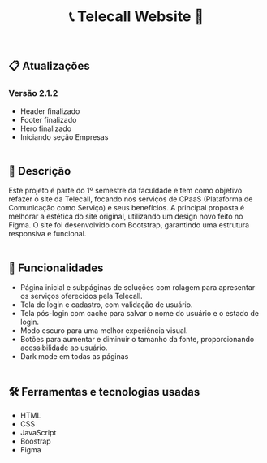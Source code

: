 <h1 align="center"> 📞 Telecall Website 📱 </h1> <br>


## 📋 Atualizações
### Versão 2.1.2
- Header finalizado
- Footer finalizado
- Hero finalizado
- Iniciando seção Empresas
<br> <br>

## 📖 Descrição
  Este projeto é parte do 1º semestre da faculdade e tem como objetivo refazer o site da Telecall, focando nos serviços de CPaaS (Plataforma de Comunicação como Serviço) e seus benefícios. A principal proposta é melhorar a estética do site original, utilizando um design novo feito no Figma. O site foi desenvolvido com Bootstrap, garantindo uma estrutura responsiva e funcional. 
<br> <br>

## 🚀 Funcionalidades

- Página inicial e subpáginas de soluções com rolagem para apresentar os serviços oferecidos pela Telecall.
- Tela de login e cadastro, com validação de usuário.
- Tela pós-login com cache para salvar o nome do usuário e o estado de login.
- Modo escuro para uma melhor experiência visual.
- Botões para aumentar e diminuir o tamanho da fonte, proporcionando acessibilidade ao usuário.
- Dark mode em todas as páginas
 <br> <br>
 
## 🛠️ Ferramentas e tecnologias usadas
- HTML
- CSS
- JavaScript
- Boostrap
- Figma
 <br> <br>




